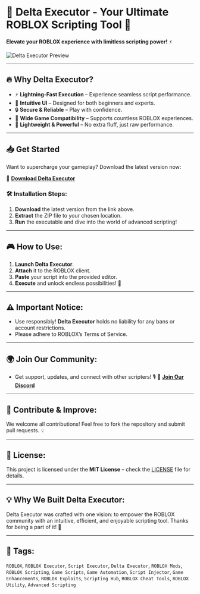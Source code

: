# 🌊 Delta Executor - Your Ultimate ROBLOX Scripting Tool 🌊
**Elevate your ROBLOX experience with limitless scripting power!** ⚡

![Delta Executor Preview](/assets/Delta.gif) <!-- Add your image link here -->

---

## 🔥 Why Delta Executor?
- ⚡ **Lightning-Fast Execution** – Experience seamless script performance.
- 🧩 **Intuitive UI** – Designed for both beginners and experts.
- 🔒 **Secure & Reliable** – Play with confidence.
- 🎯 **Wide Game Compatibility** – Supports countless ROBLOX experiences.
- 🚀 **Lightweight & Powerful** – No extra fluff, just raw performance.

---

## 📥 Get Started
Want to supercharge your gameplay? Download the latest version now:

🔗 **[Download Delta Executor](https://your-download-link-here.com)**

### 🛠️ Installation Steps:
1. **Download** the latest version from the link above.
2. **Extract** the ZIP file to your chosen location.
3. **Run** the executable and dive into the world of advanced scripting!

---

## 🎮 How to Use:
1. **Launch Delta Executor**.
2. **Attach** it to the ROBLOX client.
3. **Paste** your script into the provided editor.
4. **Execute** and unlock endless possibilities! 🚀

---

## ⚠️ Important Notice:
- Use responsibly! **Delta Executor** holds no liability for any bans or account restrictions.
- Please adhere to ROBLOX’s Terms of Service.

---

## 🌍 Join Our Community:
- Get support, updates, and connect with other scripters! 🎙️
  🔗 **[Join Our Discord](https://your-discord-invite-link-here.com)**

---

## 🚀 Contribute & Improve:
We welcome all contributions! Feel free to fork the repository and submit pull requests. 💡

---

## 📜 License:
This project is licensed under the **MIT License** – check the [LICENSE](LICENSE) file for details.

---

## 💡 Why We Built Delta Executor:
Delta Executor was crafted with one vision: to empower the ROBLOX community with an intuitive, efficient, and enjoyable scripting tool. Thanks for being a part of it! 🌊

---

## 🔖 Tags:
`ROBLOX`, `ROBLOX Executor`, `Script Executor`, `Delta Executor`, `ROBLOX Mods`, `ROBLOX Scripting`, `Game Scripts`, `Game Automation`, `Script Injector`, `Game Enhancements`, `ROBLOX Exploits`, `Scripting Hub`, `ROBLOX Cheat Tools`, `ROBLOX Utility`, `Advanced Scripting`

